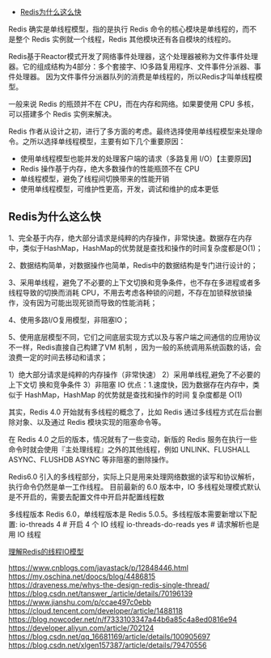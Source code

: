 - [Redis为什么这么快](#Redis为什么这么快)



Redis 确实是单线程模型，指的是执行 Redis 命令的核心模块是单线程的，而不是整个 Redis 实例就一个线程，Redis 其他模块还有各自模块的线程的。

Redis基于Reactor模式开发了网络事件处理器，这个处理器被称为文件事件处理器。它的组成结构为4部分：多个套接字、IO多路复用程序、文件事件分派器、事件处理器。
因为文件事件分派器队列的消费是单线程的，所以Redis才叫单线程模型。



一般来说 Redis 的瓶颈并不在 CPU，而在内存和网络。如果要使用 CPU 多核，可以搭建多个 Redis 实例来解决。




Redis 作者从设计之初，进行了多方面的考虑。最终选择使用单线程模型来处理命令。之所以选择单线程模型，主要有如下几个重要原因：
- 使用单线程模型也能并发的处理客户端的请求（多路复用 I/O）【主要原因】
- Redis 操作基于内存，绝大多数操作的性能瓶颈不在 CPU
- 单线程模型，避免了线程间切换带来的性能开销
- 使用单线程模型，可维护性更高，开发，调试和维护的成本更低




## Redis为什么这么快
1、完全基于内存，绝大部分请求是纯粹的内存操作，非常快速。数据存在内存中，类似于HashMap，HashMap的优势就是查找和操作的时间复杂度都是O(1)；

2、数据结构简单，对数据操作也简单，Redis中的数据结构是专门进行设计的；

3、采用单线程，避免了不必要的上下文切换和竞争条件，也不存在多进程或者多线程导致的切换而消耗 CPU，不用去考虑各种锁的问题，不存在加锁释放锁操作，没有因为可能出现死锁而导致的性能消耗；

4、使用多路I/O复用模型，非阻塞IO；

5、使用底层模型不同，它们之间底层实现方式以及与客户端之间通信的应用协议不一样，Redis直接自己构建了VM 机制 ，因为一般的系统调用系统函数的话，会浪费一定的时间去移动和请求；



 1）绝大部分请求是纯粹的内存操作（非常快速）
 2）采用单线程,避免了不必要的上下文切 换和竞争条件 
 3）非阻塞 IO 优点：1.速度快，因为数据存在内存中，类似于 HashMap，HashMap 的优势就是查找和操作的时间 复杂度都是 O(1)




其实，Redis 4.0 开始就有多线程的概念了，比如 Redis 通过多线程方式在后台删除对象、以及通过 Redis 模块实现的阻塞命令等。

在 Redis 4.0 之后的版本，情况就有了一些变动，新版的 Redis 服务在执行一些命令时就会使用『主处理线程』之外的其他线程，例如 UNLINK、FLUSHALL ASYNC、FLUSHDB ASYNC 等非阻塞的删除操作。

Redis6.0 引入的多线程部分，实际上只是用来处理网络数据的读写和协议解析，执行命令仍然是单一工作线程。
目前最新的 6.0 版本中，IO 多线程处理模式默认是不开启的，需要去配置文件中开启并配置线程数

多线程版本 Redis 6.0，单线程版本是 Redis 5.0.5。多线程版本需要新增以下配置:
io-threads 4 # 开启 4 个 IO 线程
io-threads-do-reads yes # 请求解析也是用 IO 线程




[理解Redis的线程IO模型](https://blog.csdn.net/alex_xfboy/article/details/84943148)  



https://www.cnblogs.com/javastack/p/12848446.html  
https://my.oschina.net/doocs/blog/4486815  
https://draveness.me/whys-the-design-redis-single-thread/  
https://blog.csdn.net/tanswer_/article/details/70196139  
https://www.jianshu.com/p/ccae497c0ebb  
https://cloud.tencent.com/developer/article/1488118  
https://blog.nowcoder.net/n/f7333103347a44b6a85c4a8ed0816e94  
https://developer.aliyun.com/article/702124  
https://blog.csdn.net/qq_16681169/article/details/100905697  
https://blog.csdn.net/xlgen157387/article/details/79470556  
